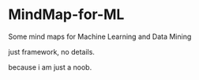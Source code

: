 # MindMap-for-ML
Some mind maps for Machine Learning and Data Mining

just framework, no details.

because i am just a noob.
